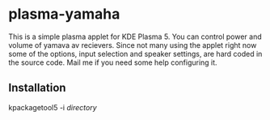 # plasma-yamaha

This is a simple plasma applet for KDE Plasma 5. You can control power and volume of yamava av recievers.
Since not many using the applet right now some of the options, input selection and speaker settings, are hard coded in the source code.
Mail me if you need some help configuring it.

## Installation

kpackagetool5 -i *directory*
